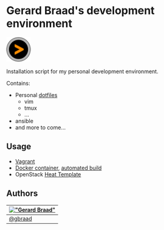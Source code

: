 Gerard Braad's development environment
======================================

!["Prompt"](https://raw.githubusercontent.com/gbraad/assets/gh-pages/icons/prompt-icon-64.png)


Installation script for my personal development environment.

Contains:
  * Personal [dotfiles](https://github.com/gbraad/dotfiles)
    * vim
    * tmux
    * ...
  * ansible
  * and more to come...


Usage
-----

  * [Vagrant](vagrant.md)
  * [Docker container](docker.md), [automated build](https://hub.docker.com/r/gbraad/devenv/)
  * OpenStack [Heat Template](https://github.com/gbraad/openstack-heat-templates/blob/master/create-devenv.yml)


Authors
-------

| [!["Gerard Braad"](http://gravatar.com/avatar/e466994eea3c2a1672564e45aca844d0.png?s=60)](http://gbraad.nl "Gerard Braad <me@gbraad.nl>") |
|---|
| [@gbraad](https://twitter.com/gbraad)  |
